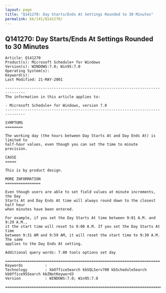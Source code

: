 ```yaml
---
layout: page
title: "Q141270: Day Starts/Ends At Settings Rounded to 30 Minutes"
permalink: kb/141/Q141270/
---
```


## Q141270: Day Starts/Ends At Settings Rounded to 30 Minutes

	Article: Q141270
	Product(s): Microsoft Schedule+ for Windows
	Version(s): WINDOWS:7.0; Win95:7.0
	Operating System(s): 
	Keyword(s): 
	Last Modified: 21-MAY-2001
	
	-------------------------------------------------------------------------------
	The information in this article applies to:
	
	- Microsoft Schedule+ for Windows, version 7.0 
	-------------------------------------------------------------------------------
	
	SYMPTOMS
	========
	
	The working day (the hours between Day Starts At and Day Ends At) is limited to
	half-hour values, even though you can set the time to minute precision.
	
	CAUSE
	=====
	
	This is by product design.
	
	MORE INFORMATION
	================
	
	Even though users are able to set field values at minute increments, the Day
	Starts At and Day Ends At time will always round down to the closest half hour
	when minutes have been entered.
	
	For example, if you set the Day Starts At time between 9:01 A.M. and 9:29 A.M.,
	it the start time will reset to 9:00 A.M. If you set the Day Starts At time
	between 9:31 AM and 9:59 AM, it will reset the start time to 9:30 A.M. The same
	applies to the Day Ends At setting.
	
	Additional query words: 7.00 tools options set day
	
	======================================================================
	Keywords          :  
	Technology        : kbOfficeSearch kbSQLServ700 kbScheduleSearch kbOffice95Search kbZNotKeyword3
	Version           : WINDOWS:7.0; Win95:7.0
	
	=============================================================================
	
